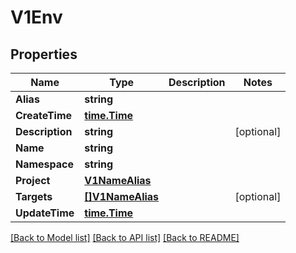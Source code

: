 # V1Env

## Properties

Name | Type | Description | Notes
------------ | ------------- | ------------- | -------------
**Alias** | **string** |  | 
**CreateTime** | [**time.Time**](time.Time.md) |  | 
**Description** | **string** |  | [optional] 
**Name** | **string** |  | 
**Namespace** | **string** |  | 
**Project** | [**V1NameAlias**](V1NameAlias.md) |  | 
**Targets** | [**[]V1NameAlias**](V1NameAlias.md) |  | [optional] 
**UpdateTime** | [**time.Time**](time.Time.md) |  | 

[[Back to Model list]](../README.md#documentation-for-models) [[Back to API list]](../README.md#documentation-for-api-endpoints) [[Back to README]](../README.md)


